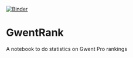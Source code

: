 [![Binder](https://mybinder.org/badge_logo.svg)](https://mybinder.org/v2/gh/4dcu-be/GwentRank/master?filepath=Gwent%20Stats.ipynb)

# GwentRank
A notebook to do statistics on Gwent Pro rankings
